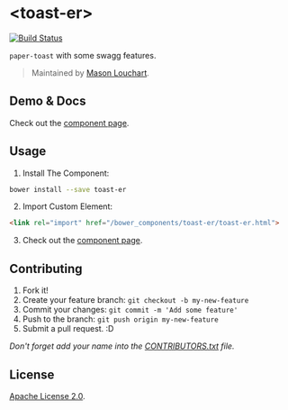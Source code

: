 # &lt;toast-er&gt;

[![Build Status](https://travis-ci.org/LM450N/toast-er.svg?branch=master)](https://travis-ci.org/LM450N/toast-er)

`paper-toast` with some swagg features.

> Maintained by [Mason Louchart][profile_page].

## Demo & Docs

Check out the [component page][component_page].

## Usage

1. Install The Component:

  ```sh
  bower install --save toast-er
  ```

2. Import Custom Element:

  ```html
  <link rel="import" href="/bower_components/toast-er/toast-er.html">
  ```

3. Check out the [component page][component_page].

## Contributing

1. Fork it!
2. Create your feature branch: `git checkout -b my-new-feature`
3. Commit your changes: `git commit -m 'Add some feature'`
4. Push to the branch: `git push origin my-new-feature`
5. Submit a pull request. :D

_Don't forget add your name into the [CONTRIBUTORS.txt][contributors] file._

## License

[Apache License 2.0][license].

<!-- links -->
[profile_page]: https://github.com/LM450N
[component_page]: https://lm450n.github.io/toast-er/
[contributors]: https://github.com/LM450N/toast-er/blob/master/CONTRIBUTORS.txt
[license]: http://opensource.org/licenses/Apache-2.0
